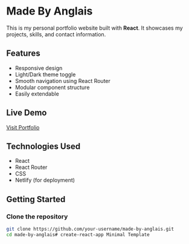 # Made By Anglais

This is my personal portfolio website built with **React**. It showcases my projects, skills, and contact information.

## Features

- Responsive design
- Light/Dark theme toggle
- Smooth navigation using React Router
- Modular component structure
- Easily extendable

## Live Demo

[Visit Portfolio](https://madebyangel.netlify.app)

## Technologies Used

- React
- React Router
- CSS
- Netlify (for deployment)

## Getting Started

### Clone the repository

```bash
git clone https://github.com/your-username/made-by-anglais.git
cd made-by-anglais# create-react-app Minimal Template
